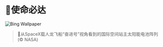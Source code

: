 # 🔖使命必达

![Bing Wallpaper](https://www.bing.com/th?id=OHR.DragonEndeavour_ZH-CN8160066040_1920x1080.jpg&rf=LaDigue_1920x1080.jpg&pid=hp)

> 📝从SpaceX载人龙飞船“奋进号”视角看到的国际空间站主太阳能电池阵列 (© NASA)
